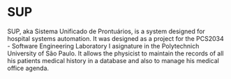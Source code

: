 # SUP
SUP, aka Sistema Unificado de Prontuários, is a system designed for hospital systems automation. It was designed as a project for the PCS2034 - Software Engineering Laboratory I asignature in the Polytechnich University of São Paulo. It allows the physicist to maintain the records of all his patients medical history in a database and also to manage his medical office agenda.
